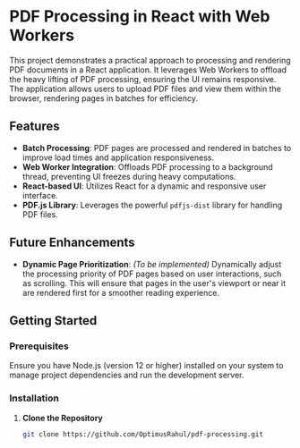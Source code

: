 # PDF Processing in React with Web Workers

This project demonstrates a practical approach to processing and rendering PDF documents in a React application. It leverages Web Workers to offload the heavy lifting of PDF processing, ensuring the UI remains responsive. The application allows users to upload PDF files and view them within the browser, rendering pages in batches for efficiency.

## Features

- **Batch Processing**: PDF pages are processed and rendered in batches to improve load times and application responsiveness.
- **Web Worker Integration**: Offloads PDF processing to a background thread, preventing UI freezes during heavy computations.
- **React-based UI**: Utilizes React for a dynamic and responsive user interface.
- **PDF.js Library**: Leverages the powerful `pdfjs-dist` library for handling PDF files.

## Future Enhancements

- **Dynamic Page Prioritization**: *(To be implemented)* Dynamically adjust the processing priority of PDF pages based on user interactions, such as scrolling. This will ensure that pages in the user's viewport or near it are rendered first for a smoother reading experience.

## Getting Started

### Prerequisites

Ensure you have Node.js (version 12 or higher) installed on your system to manage project dependencies and run the development server.

### Installation

1. **Clone the Repository**
   ```bash
   git clone https://github.com/OptimusRahul/pdf-processing.git

